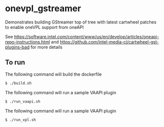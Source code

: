 # onevpl_gstreamer

Demonstrates building GStreamer top of tree with latest cartwheel patches to enable oneVPL support from oneAPI
 
See https://software.intel.com/content/www/us/en/develop/articles/oneapi-repo-instructions.html and https://github.com/intel-media-ci/cartwheel-gst-plugins-bad for more details

## To run

The following command will build the dockerfile

```bash
$ ./build.sh
```

The following command will run a sample VAAPI plugin

```bash
$ ./run_vaapi.sh
```

The following command will run a sample VAAPI plugin

```bash
$ ./run_vpl.sh
```
